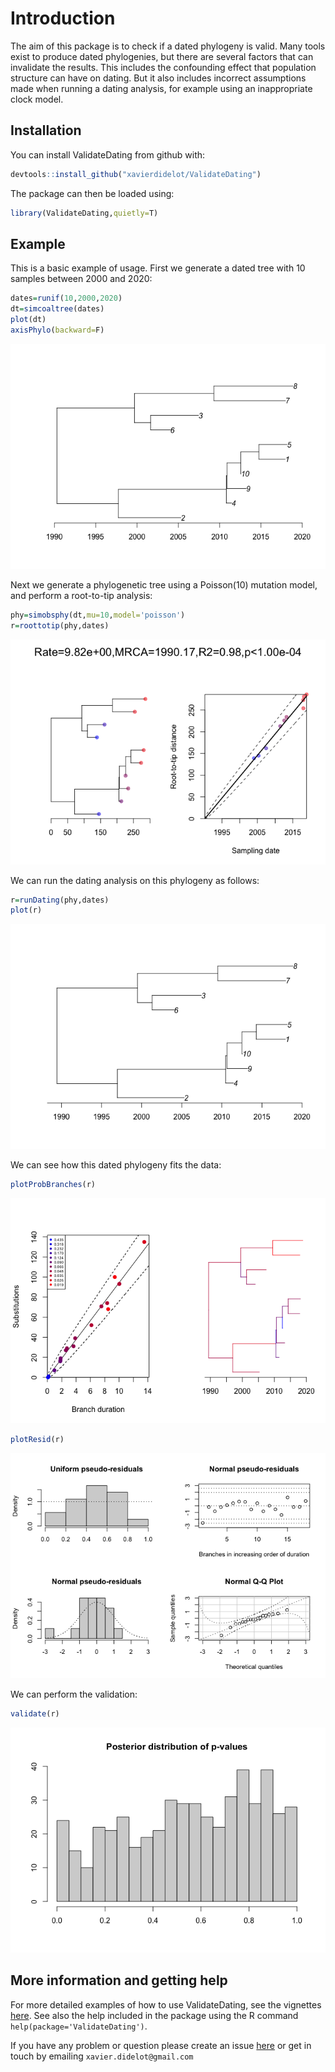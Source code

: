 
<!-- README.md is generated from README.Rmd. Please edit that file -->

# Introduction

The aim of this package is to check if a dated phylogeny is valid. Many
tools exist to produce dated phylogenies, but there are several factors
that can invalidate the results. This includes the confounding effect
that population structure can have on dating. But it also includes
incorrect assumptions made when running a dating analysis, for example
using an inappropriate clock model.

## Installation

You can install ValidateDating from github with:

``` r
devtools::install_github("xavierdidelot/ValidateDating")
```

The package can then be loaded using:

``` r
library(ValidateDating,quietly=T)
```

## Example

This is a basic example of usage. First we generate a dated tree with 10
samples between 2000 and 2020:

``` r
dates=runif(10,2000,2020)
dt=simcoaltree(dates)
plot(dt)
axisPhylo(backward=F)
```

![](man/figures/unnamed-chunk-3-1.png)<!-- -->

Next we generate a phylogenetic tree using a Poisson(10) mutation model,
and perform a root-to-tip analysis:

``` r
phy=simobsphy(dt,mu=10,model='poisson')
r=roottotip(phy,dates)
```

![](man/figures/unnamed-chunk-4-1.png)<!-- -->

We can run the dating analysis on this phylogeny as follows:

``` r
r=runDating(phy,dates)
plot(r)
```

![](man/figures/unnamed-chunk-5-1.png)<!-- -->

We can see how this dated phylogeny fits the data:

``` r
plotProbBranches(r)
```

![](man/figures/unnamed-chunk-6-1.png)<!-- -->

``` r
plotResid(r)
```

![](man/figures/unnamed-chunk-6-2.png)<!-- -->

We can perform the validation:

``` r
validate(r)
```

![](man/figures/unnamed-chunk-7-1.png)<!-- -->

## More information and getting help

For more detailed examples of how to use ValidateDating, see the
vignettes
[here](https://github.com/xavierdidelot/ValidateDating/tree/master/vignettes).
See also the help included in the package using the R command
`help(package='ValidateDating')`.

If you have any problem or question please create an issue
[here](https://github.com/xavierdidelot/ValidateDating/issues) or get in
touch by emailing `xavier.didelot@gmail.com`
